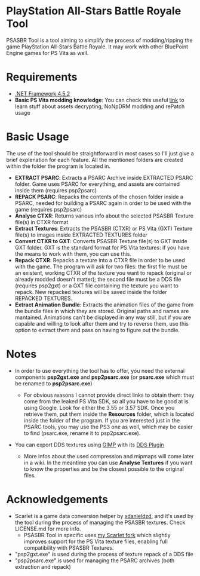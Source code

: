 PlayStation All-Stars Battle Royale Tool
=======
PSASBR Tool is a tool aiming to simplify the process of modding/ripping the game PlayStation All-Stars Battle Royale. It may work with other BluePoint Engine games for PS Vita as well.

Requirements
============
* [.NET Framework 4.5.2](https://www.microsoft.com/en-US/download/details.aspx?id=42642)
* __Basic PS Vita modding knowledge__: You can check this useful [link](https://github.com/TheRadziu/NoNpDRM-modding/wiki) to learn stuff about assets decrypting, NoNpDRM modding and rePatch usage

Basic Usage
=====
The use of the tool should be straightforward in most cases so I'll just give a brief explenation for each feature. All the mentioned folders are created within the folder the program is located in.

* __EXTRACT PSARC__: Extracts a PSARC Archive inside EXTRACTED PSARC folder. Game uses PSARC for everything, and assets are contained inside them (requires psp2psarc)
* __REPACK PSARC__: Repacks the contents of the chosen folder inside a PSARC, needed for building a PSARC again in order to be used with the game (requires psp2psarc)
* __Analyse CTXR__: Returns various info about the selected PSASBR Texture file(s) in CTXR format
* __Extract Textures__: Extracts the PSASBR (CTXR) or PS Vita (GXT) Texture file(s) to images inside EXTRACTED TEXTURES folder
* __Convert CTXR to GXT__: Converts PSASBR Texture file(s) to GXT inside GXT folder. GXT is the standard format for PS Vita textures: if you have the means to work with them, you can use this.
* __Repack CTXR__: Repacks a texture into a CTXR file in order to be used with the game. The program will ask for two files: the first file must be an existent, working CTXR of the texture you want to repack (original or already modded doesn't matter); the second file must be a DDS file (requires psp2gxt) or a GXT file containing the texture you want to repack. New repacked textures will be saved inside the folder REPACKED TEXTURES.
* __Extract Animation Bundle__: Extracts the animation files of the game from the bundle files in which they are stored. Original paths and names are mantained. Animations can't be displayed in any way still, but if you are capable and willing to look after them and try to reverse them, use this option to extract them and pass on having to figure out the bundle.

Notes
=======
* In order to use everything the tool has to offer, you need the external components __psp2gxt.exe__ and __psp2psarc.exe__ (or __psarc.exe__ which must be renamed to __psp2psarc.exe__)
	* For obvious reasons I cannot provide direct links to obtain them: they come from the leaked PS Vita SDK, so all you have to be good at is using Google. Look for either the 3.55 or 3.57 SDK. Once you retrieve them, put them inside the __Resources__ folder, which is located inside the folder of the program. If you are interested just in the PSARC tools, you may use the PS3 one as well, which may be easier to find (psarc.exe, rename it to psp2psarc.exe).

* You can export DDS textures using [GIMP](https://www.gimp.org/) with its [DDS Plugin](https://code.google.com/archive/p/gimp-dds/downloads)
	* More infos about the used compression and mipmaps will come later in a wiki. In the meantime you can use __Analyse Textures__ if you want to know the properties and be the closest possible to the original files.

Acknowledgements
================
* Scarlet is a game data conversion helper by [xdanieldzd](https://github.com/xdanieldzd), and it's used by the tool during the process of managing the PSASBR textures. Check LICENSE.md for more info.
	* PSASBR Tool in specific uses [my Scarlet fork](https://github.com/Cri4Key/Scarlet) which slightly improves support for the PS Vita texture files, enabling full compatibility with PSASBR Textures.
* "psp2gxt.exe" is used during the process of texture repack of a DDS file
* "psp2psarc.exe" is used for managing the PSARC archives (both extraction and repack)
